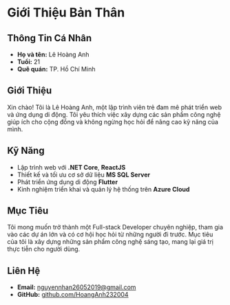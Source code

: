 # Giới Thiệu Bản Thân

## Thông Tin Cá Nhân
- **Họ và tên:** Lê Hoàng Anh  
- **Tuổi:** 21  
- **Quê quán:** TP. Hồ Chí Minh  

## Giới Thiệu  
Xin chào! Tôi là Lê Hoàng Anh, một lập trình viên trẻ đam mê phát triển web và ứng dụng di động. Tôi yêu thích việc xây dựng các sản phẩm công nghệ giúp ích cho cộng đồng và không ngừng học hỏi để nâng cao kỹ năng của mình.  

## Kỹ Năng
- Lập trình web với **.NET Core**, **ReactJS**  
- Thiết kế và tối ưu cơ sở dữ liệu **MS SQL Server**  
- Phát triển ứng dụng di động **Flutter**  
- Kinh nghiệm triển khai và quản lý hệ thống trên **Azure Cloud**  

## Mục Tiêu  
Tôi mong muốn trở thành một Full-stack Developer chuyên nghiệp, tham gia vào các dự án lớn và có cơ hội học hỏi từ những người đi trước. Mục tiêu của tôi là xây dựng những sản phẩm công nghệ sáng tạo, mang lại giá trị thực tiễn cho người dùng.  

## Liên Hệ  
- **Email:** nguyennhan26052019@gmail.com  
- **GitHub:** [github.com/HoangAnh232004]([https://github.com/hoanganhdev](https://github.com/HoangAnh232004))  

